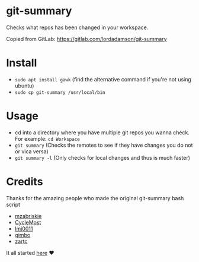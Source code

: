 # git-summary
Checks what repos has been changed in your workspace.

Copied from GitLab:
https://gitlab.com/lordadamson/git-summary

# Install
* `sudo apt install gawk` (find the alternative command if you're not using ubuntu)
* `sudo cp git-summary /usr/local/bin`

# Usage
* cd into a directory where you have multiple git repos you wanna check. For example: `cd Workspace`
* `git summary` (Checks the remotes to see if they have changes you do not or vica versa)
* `git summary -l` (Only checks for local changes and thus is much faster)

# Credits
Thanks for the amazing people who made the original git-summary bash script
* [mzabriskie](https://github.com/mzabriskie)
* [CycleMost](https://github.com/CycleMost)
* [lmj0011](https://github.com/lmj0011)
* [gimbo](https://github.com/gimbo)
* [zartc](https://github.com/zartc)

It all started [here](https://gist.github.com/mzabriskie/6631607) :heart:
